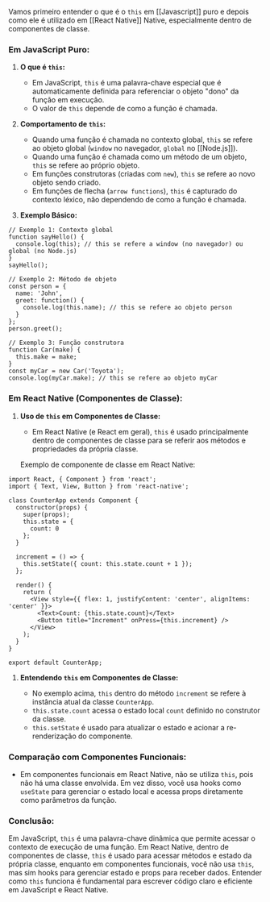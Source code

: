 Vamos primeiro entender o que é o `this` em [[Javascript]] puro e depois como ele é utilizado em [[React  Native]] Native, especialmente dentro de componentes de classe.

### Em JavaScript Puro:

1. **O que é `this`:**
    
    - Em JavaScript, `this` é uma palavra-chave especial que é automaticamente definida para referenciar o objeto "dono" da função em execução.
    - O valor de `this` depende de como a função é chamada.
    
11. **Comportamento de `this`:**
    
    - Quando uma função é chamada no contexto global, `this` se refere ao objeto global (`window` no navegador, `global` no [[Node.js]]).
    - Quando uma função é chamada como um método de um objeto, `this` se refere ao próprio objeto.
    - Em funções construtoras (criadas com `new`), `this` se refere ao novo objeto sendo criado.
    - Em funções de flecha (`arrow functions`), `this` é capturado do contexto léxico, não dependendo de como a função é chamada.
     
111. **Exemplo Básico:**

```
// Exemplo 1: Contexto global
function sayHello() {
  console.log(this); // this se refere a window (no navegador) ou global (no Node.js)
}
sayHello();

// Exemplo 2: Método de objeto
const person = {
  name: 'John',
  greet: function() {
    console.log(this.name); // this se refere ao objeto person
  }
};
person.greet();

// Exemplo 3: Função construtora
function Car(make) {
  this.make = make;
}
const myCar = new Car('Toyota');
console.log(myCar.make); // this se refere ao objeto myCar
```

### Em React Native (Componentes de Classe):

1. **Uso de `this` em Componentes de Classe:**
    
    - Em React Native (e React em geral), `this` é usado principalmente dentro de componentes de classe para se referir aos métodos e propriedades da própria classe.
    
    Exemplo de componente de classe em React Native:


```
import React, { Component } from 'react';
import { Text, View, Button } from 'react-native';

class CounterApp extends Component {
  constructor(props) {
    super(props);
    this.state = {
      count: 0
    };
  }

  increment = () => {
    this.setState({ count: this.state.count + 1 });
  };

  render() {
    return (
      <View style={{ flex: 1, justifyContent: 'center', alignItems: 'center' }}>
        <Text>Count: {this.state.count}</Text>
        <Button title="Increment" onPress={this.increment} />
      </View>
    );
  }
}

export default CounterApp;
```

1. **Entendendo `this` em Componentes de Classe:**
    
    - No exemplo acima, `this` dentro do método `increment` se refere à instância atual da classe `CounterApp`.
    - `this.state.count` acessa o estado local `count` definido no construtor da classe.
    - `this.setState` é usado para atualizar o estado e acionar a re-renderização do componente.

### Comparação com Componentes Funcionais:

- Em componentes funcionais em React Native, não se utiliza `this`, pois não há uma classe envolvida. Em vez disso, você usa hooks como `useState` para gerenciar o estado local e acessa props diretamente como parâmetros da função.

### Conclusão:

Em JavaScript, `this` é uma palavra-chave dinâmica que permite acessar o contexto de execução de uma função. Em React Native, dentro de componentes de classe, `this` é usado para acessar métodos e estado da própria classe, enquanto em componentes funcionais, você não usa `this`, mas sim hooks para gerenciar estado e props para receber dados. Entender como `this` funciona é fundamental para escrever código claro e eficiente em JavaScript e React Native.

